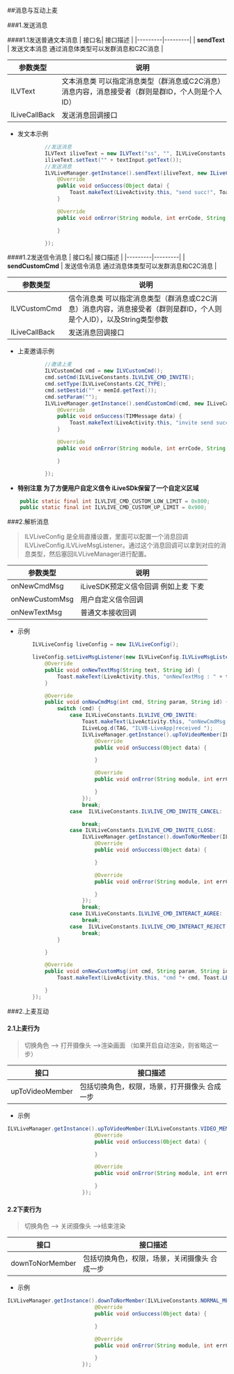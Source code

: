 ##消息与互动上麦

###1.发送消息

####1.1发送普通文本消息
| 接口名|  接口描述  |
|---------|---------|
| **sendText** | 发送文本消息 通过消息体类型可以发群消息和C2C消息 |


| 参数类型| 说明 |
|---------|---------|
| ILVText | 文本消息类 可以指定消息类型（群消息或C2C消息）消息内容，消息接受者（群则是群ID，个人则是个人ID）|
| ILiveCallBack | 发送消息回调接口 |

* 发文本示例

```java          
            //发送消息
            ILVText iliveText = new ILVText("ss", "", ILVLiveConstants.GROUP_TYPE);
            iliveText.setText("" + textInput.getText());
            //发送消息
            ILVLiveManager.getInstance().sendText(iliveText, new ILiveCallBack() {
                @Override
                public void onSuccess(Object data) {
                    Toast.makeText(LiveActivity.this, "send succ!", Toast.LENGTH_SHORT).show();
                }

                @Override
                public void onError(String module, int errCode, String errMsg) {

                }

            });
```


####1.2发送信令消息
| 接口名|  接口描述  |
|---------|---------|
| **sendCustomCmd** | 发送信令消息 通过消息体类型可以发群消息和C2C消息 |


| 参数类型| 说明 |
|---------|---------|
| ILVCustomCmd | 信令消息类 可以指定消息类型（群消息或C2C消息）消息内容，消息接受者（群则是群ID，个人则是个人ID），以及String类型参数|
| ILiveCallBack | 发送消息回调接口 |

* 上麦邀请示例

```java 
            //邀请上麦
            ILVCustomCmd cmd = new ILVCustomCmd();
            cmd.setCmd(ILVLiveConstants.ILVLIVE_CMD_INVITE);
            cmd.setType(ILVLiveConstants.C2C_TYPE);
            cmd.setDestid("" + memId.getText());
            cmd.setParam("");
            ILVLiveManager.getInstance().sendCustomCmd(cmd, new ILiveCallBack<TIMMessage>() {
                @Override
                public void onSuccess(TIMMessage data) {
                    Toast.makeText(LiveActivity.this, "invite send succ!", Toast.LENGTH_SHORT).show();
                }

                @Override
                public void onError(String module, int errCode, String errMsg) {

                }

            });            
```        

*  **特别注意 为了方便用户自定义信令 iLiveSDk保留了一个自定义区域**<br/>
```java    
    public static final int ILVLIVE_CMD_CUSTOM_LOW_LIMIT = 0x800;          //自定义消息段下限
    public static final int ILVLIVE_CMD_CUSTOM_UP_LIMIT = 0x900;          //自定义消息段上限
```




         
###2.解析消息

> ILVLiveConfig 是全局直播设置，里面可以配置一个消息回调ILVLiveConfig.ILVLiveMsgListener。通过这个消息回调可以拿到对应的消息类型，然后塞回ILVLiveManager进行配置。
 
| 参数类型| 说明 |
|---------|---------|
| onNewCmdMsg | iLiveSDK预定义信令回调 例如上麦 下麦|
| onNewCustomMsg | 用户自定义信令回调 |
| onNewTextMsg | 普通文本接收回调 |

* 示例

```java
        ILVLiveConfig liveConfig = new ILVLiveConfig();

        liveConfig.setLiveMsgListener(new ILVLiveConfig.ILVLiveMsgListener() {
            @Override
            public void onNewTextMsg(String text, String id) {
                Toast.makeText(LiveActivity.this, "onNewTextMsg : " + text, Toast.LENGTH_SHORT).show();
            }

            @Override
            public void onNewCmdMsg(int cmd, String param, String id) {
                switch (cmd) {
                    case ILVLiveConstants.ILVLIVE_CMD_INVITE:
                        Toast.makeText(LiveActivity.this, "onNewCmdMsg : received a invitation! ", Toast.LENGTH_SHORT).show();
                        ILiveLog.d(TAG, "ILVB-LiveApp|received ");
                        ILVLiveManager.getInstance().upToVideoMember(ILVLiveConstants.VIDEO_MEMBER_AUTH, ILVLiveConstants.VIDEO_MEMBER_ROLE, new ILiveCallBack() {
                            @Override
                            public void onSuccess(Object data) {

                            }

                            @Override
                            public void onError(String module, int errCode, String errMsg) {

                            }
                        });
                        break;
                    case  ILVLiveConstants.ILVLIVE_CMD_INVITE_CANCEL:

                        break;
                    case ILVLiveConstants.ILVLIVE_CMD_INVITE_CLOSE:
                        ILVLiveManager.getInstance().downToNorMember(ILVLiveConstants.NORMAL_MEMBER_AUTH, ILVLiveConstants.NORMAL_MEMBER_ROLE, new ILiveCallBack() {
                            @Override
                            public void onSuccess(Object data) {

                            }

                            @Override
                            public void onError(String module, int errCode, String errMsg) {

                            }
                        });
                        break;
                    case ILVLiveConstants.ILVLIVE_CMD_INTERACT_AGREE:
                        break;
                    case  ILVLiveConstants.ILVLIVE_CMD_INTERACT_REJECT:
                        break;
                }

            }

            @Override
            public void onNewCustomMsg(int cmd, String param, String id) {
                Toast.makeText(LiveActivity.this, "cmd "+ cmd, Toast.LENGTH_SHORT).show();

            }
        });
```                               
            
            
  
###2.上麦互动
            
#### 2.1上麦行为  
>  切换角色 --> 打开摄像头 -->渲染画面 （如果开启自动渲染，则省略这一步）

|接口 | 接口描述 |
|---------|---------|
| upToVideoMember | 包括切换角色，权限，场景，打开摄像头 合成一步|


* 示例     

```java
ILVLiveManager.getInstance().upToVideoMember(ILVLiveConstants.VIDEO_MEMBER_AUTH, ILVLiveConstants.VIDEO_MEMBER_ROLE, new ILiveCallBack() {
                            @Override
                            public void onSuccess(Object data) {

                            }

                            @Override
                            public void onError(String module, int errCode, String errMsg) {

                            }
                        });
```


#### 2.2下麦行为  
>  切换角色 --> 关闭摄像头 -->结束渲染

|接口 | 接口描述 |
|---------|---------|
| downToNorMember | 包括切换角色，权限，场景，关闭摄像头 合成一步|


* 示例     

```java
ILVLiveManager.getInstance().downToNorMember(ILVLiveConstants.NORMAL_MEMBER_AUTH, ILVLiveConstants.NORMAL_MEMBER_ROLE, new ILiveCallBack() {
                            @Override
                            public void onSuccess(Object data) {

                            }

                            @Override
                            public void onError(String module, int errCode, String errMsg) {

                            }
                        });
```
